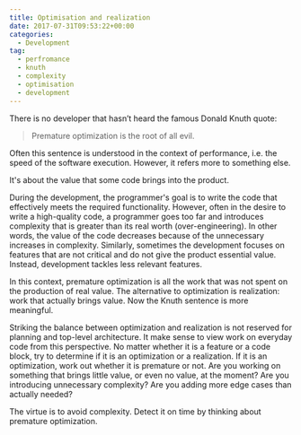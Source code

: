 ```yaml
---
title: Optimisation and realization
date: 2017-07-31T09:53:22+00:00
categories:
  - Development
tag:
  - perfromance
  - knuth
  - complexity
  - optimisation
  - development
---
```


There is no developer that hasn’t heard the famous Donald Knuth quote:

> Premature optimization is the root of all evil.

<!--more-->

Often this sentence is understood in the context of performance, i.e. the speed of the software execution. However, it refers more to something else.

It's about the value that some code brings into the product.

During the development, the programmer's goal is to write the code that effectively meets the required functionality. However, often in the desire to write a high-quality code, a programmer goes too far and introduces complexity that is greater than its real worth (over-engineering). In other words, the value of the code decreases because of the unnecessary increases in complexity. Similarly, sometimes the development focuses on features that are not critical and do not give the product essential value. Instead, development tackles less relevant features.

In this context, premature optimization is all the work that was not spent on the production of real value. The alternative to optimization is realization: work that actually brings value. Now the Knuth sentence is more meaningful.

Striking the balance between optimization and realization is not reserved for planning and top-level architecture. It make sense to view work on everyday code from this perspective. No matter whether it is a feature or a code block, try to determine if it is an optimization or a realization. If it is an optimization, work out whether it is premature or not. Are you working on something that brings little value, or even no value, at the moment? Are you introducing unnecessary complexity? Are you adding more edge cases than actually needed?

The virtue is to avoid complexity. Detect it on time by thinking about premature optimization.
